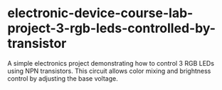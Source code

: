 # electronic-device-course-lab-project-3-rgb-leds-controlled-by-transistor
A simple electronics project demonstrating how to control 3 RGB LEDs using NPN transistors. This circuit allows color mixing and brightness control by adjusting the base voltage.
